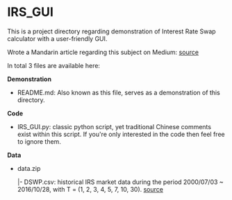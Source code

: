 # IRS_GUI
This is a project directory regarding demonstration of Interest Rate Swap calculator with a user-friendly GUI.

Wrote a Mandarin article regarding this subject on Medium: [source](https://medium.com/@oscar0936330161/終極-irs-計算酷東西-瞬間掌握現金流與利率期限結構-1e3c6f66c97b)

In total 3 files are available here:

**Demonstration**
- README.md: Also known as this file, serves as a demonstration of this directory.

**Code**
- IRS_GUI.py: classic python script, yet traditional Chinese comments exist within this script. If you're only interested in the code then feel free to ignore them.

**Data**
- data.zip

  |- DSWP.csv: historical IRS market data during the period 2000/07/03 ~ 2016/10/28, with T = (1, 2, 3, 4, 5, 7, 10, 30). [source](https://fred.stlouisfed.org/categories/32299)
